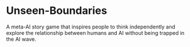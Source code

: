 # Unseen-Boundaries
A meta-AI story game that inspires people to think independently and explore the relationship between humans and AI without being trapped in the AI wave.
